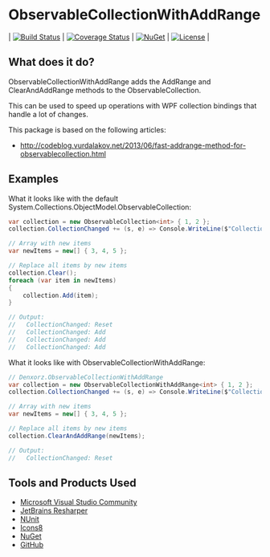 # ObservableCollectionWithAddRange

| [![Build Status](https://travis-ci.org/denxorz/ObservableCollectionWithAddRange.svg?branch=master)](https://travis-ci.org/denxorz/ObservableCollectionWithAddRange) | [![Coverage Status](https://coveralls.io/repos/github/denxorz/ObservableCollectionWithAddRange/badge.svg?branch=master)](https://coveralls.io/github/denxorz/ObservableCollectionWithAddRange?branch=master) | [![NuGet](https://buildstats.info/nuget/Denxorz.ObservableCollectionWithAddRange)](https://www.nuget.org/packages/Denxorz.ObservableCollectionWithAddRange/) | [![License](http://img.shields.io/:license-mit-blue.svg)](https://github.com/denxorz/ObservableCollectionWithAddRange/blob/master/LICENSE) |

## What does it do?
ObservableCollectionWithAddRange adds the AddRange and ClearAndAddRange methods to the ObservableCollection.

This can be used to speed up operations with WPF collection bindings that handle a lot of changes.

This package is based on the following articles: 

* http://codeblog.vurdalakov.net/2013/06/fast-addrange-method-for-observablecollection.html

## Examples

What it looks like with the default System.Collections.ObjectModel.ObservableCollection:

```C#
var collection = new ObservableCollection<int> { 1, 2 };
collection.CollectionChanged += (s, e) => Console.WriteLine($"CollectionChanged: {e.Action}");

// Array with new items
var newItems = new[] { 3, 4, 5 };

// Replace all items by new items
collection.Clear();
foreach (var item in newItems)
{
    collection.Add(item);
}

// Output:
//   CollectionChanged: Reset
//   CollectionChanged: Add
//   CollectionChanged: Add
//   CollectionChanged: Add
```

What it looks like with ObservableCollectionWithAddRange:

```C#
// Denxorz.ObservableCollectionWithAddRange
var collection = new ObservableCollectionWithAddRange<int> { 1, 2 };
collection.CollectionChanged += (s, e) => Console.WriteLine($"CollectionChanged: {e.Action}");

// Array with new items
var newItems = new[] { 3, 4, 5 };

// Replace all items by new items
collection.ClearAndAddRange(newItems);

// Output:
//   CollectionChanged: Reset
```

## Tools and Products Used

* [Microsoft Visual Studio Community](https://www.visualstudio.com)
* [JetBrains Resharper](https://www.jetbrains.com/resharper/)
* [NUnit](https://www.nunit.org/)
* [Icons8](https://icons8.com/)
* [NuGet](https://www.nuget.org/)
* [GitHub](https://github.com/)